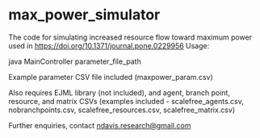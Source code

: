 # max_power_simulator
The code for simulating increased resource flow toward maximum power used in https://doi.org/10.1371/journal.pone.0229956
Usage: 

java MainController parameter_file_path

Example parameter CSV file included (maxpower_param.csv)

Also requires EJML library (not included), and agent, branch point, resource, and matrix CSVs 
(examples included - scalefree_agents.csv, nobranchpoints.csv, scalefree_resources.csv, scalefree_matrix.csv)

Further enquiries, contact ndavis.research@gmail.com
